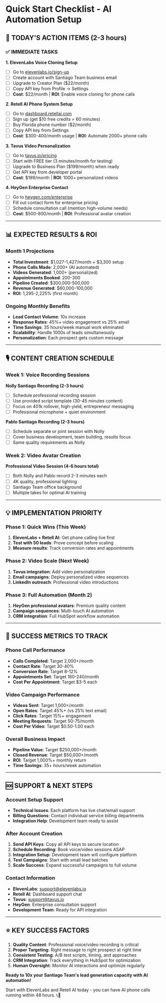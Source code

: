# Quick Start Checklist - AI Automation Setup

## 🚀 TODAY'S ACTION ITEMS (2-3 hours)

### ✅ IMMEDIATE TASKS

**1. ElevenLabs Voice Cloning Setup**
- [ ] Go to [elevenlabs.io/sign-up](https://elevenlabs.io/sign-up)
- [ ] Create account with Santiago Team business email
- [ ] Upgrade to Creator Plan ($22/month)
- [ ] Copy API key from Profile → Settings
- [ ] **Cost**: $22/month | **ROI**: Enable voice cloning for phone calls

**2. Retell AI Phone System Setup**  
- [ ] Go to [dashboard.retellai.com](https://dashboard.retellai.com)
- [ ] Sign up (get $10 free credits = 60 minutes)
- [ ] Buy Florida phone number ($2/month)
- [ ] Copy API key from Settings
- [ ] **Cost**: $300-400/month usage | **ROI**: Automate 2000+ phone calls

**3. Tavus Video Personalization**
- [ ] Go to [tavus.io/pricing](https://www.tavus.io/pricing)
- [ ] Start with FREE tier (3 minutes/month for testing)
- [ ] Upgrade to Business Plan ($199/month) when ready
- [ ] Get API key from developer portal
- [ ] **Cost**: $199/month | **ROI**: 1000+ personalized videos

**4. HeyGen Enterprise Contact**
- [ ] Go to [heygen.com/enterprise](https://www.heygen.com/enterprise)
- [ ] Fill out contact form for enterprise pricing
- [ ] Schedule consultation call (mention high-volume needs)
- [ ] **Cost**: $500-800/month | **ROI**: Professional avatar creation

---

## 📊 EXPECTED RESULTS & ROI

### Month 1 Projections
- **Total Investment**: $1,027-1,427/month + $3,300 setup
- **Phone Calls Made**: 2,000+ (AI automated)
- **Videos Generated**: 1,000+ (personalized)  
- **Appointments Booked**: 200-300
- **Pipeline Created**: $300,000-500,000
- **Revenue Generated**: $60,000-100,000
- **ROI**: 1,295-2,225% (first month)

### Ongoing Monthly Benefits
- **Lead Contact Volume**: 10x increase
- **Response Rates**: 45%+ video engagement vs 25% email
- **Time Savings**: 35 hours/week manual work eliminated
- **Scalability**: Handle 1000s of leads simultaneously
- **Personalization**: Each prospect gets custom message

---

## 🎙️ CONTENT CREATION SCHEDULE

### Week 1: Voice Recording Sessions
**Nolly Santiago Recording (2-3 hours)**
- [ ] Schedule professional recording session
- [ ] Use provided script template (30-45 minutes content)
- [ ] Focus on 401k rollover, high-yield, entrepreneur messaging
- [ ] Professional microphone + quiet environment

**Pablo Santiago Recording (2-3 hours)**  
- [ ] Schedule separate or joint session with Nolly
- [ ] Cover business development, team building, results focus
- [ ] Same quality requirements as Nolly

### Week 2: Video Avatar Creation
**Professional Video Session (4-6 hours total)**
- [ ] Both Nolly and Pablo record 2-3 minutes each
- [ ] 4K quality, professional lighting
- [ ] Santiago Team office background
- [ ] Multiple takes for optimal AI training

---

## 💡 IMPLEMENTATION PRIORITY

### Phase 1: Quick Wins (This Week)
1. **ElevenLabs + Retell AI**: Get phone calling live first
2. **Test with 50 leads**: Prove concept before scaling
3. **Measure results**: Track conversion rates and appointments

### Phase 2: Video Scale (Next Week)  
1. **Tavus integration**: Add video personalization
2. **Email campaigns**: Deploy personalized video sequences
3. **LinkedIn outreach**: Professional video introductions

### Phase 3: Full Automation (Month 2)
1. **HeyGen professional avatars**: Premium quality content
2. **Campaign sequences**: Multi-touch AI automation
3. **CRM integration**: Full HubSpot workflow automation

---

## 🎯 SUCCESS METRICS TO TRACK

### Phone Call Performance
- **Calls Completed**: Target 2,000+/month
- **Contact Rate**: Target 30-40% 
- **Conversion Rate**: Target 8-12%
- **Appointments Set**: Target 160-240/month
- **Cost Per Appointment**: Target $3-5 each

### Video Campaign Performance  
- **Videos Sent**: Target 1,000+/month
- **Open Rates**: Target 45%+ (vs 25% text email)
- **Click Rates**: Target 15%+ engagement
- **Meeting Requests**: Target 50-75/month
- **Cost Per Video**: Target $0.50-1.00 each

### Overall Business Impact
- **Pipeline Value**: Target $250,000+/month
- **Closed Revenue**: Target $50,000+/month  
- **ROI**: Target 1,000%+ monthly return
- **Time Savings**: 35+ hours/week automation

---

## 🆘 SUPPORT & NEXT STEPS

### Account Setup Support
- **Technical Issues**: Each platform has live chat/email support
- **Billing Questions**: Contact individual service billing departments
- **Integration Help**: Development team ready to assist

### After Account Creation
1. **Send API Keys**: Copy all API keys to secure location
2. **Schedule Recording**: Book voice/video sessions ASAP  
3. **Integration Setup**: Development team will configure platform
4. **Test Campaigns**: Start with small lead batches
5. **Scale Success**: Expand successful campaigns to full volume

### Contact Information
- **ElevenLabs**: support@elevenlabs.io
- **Retell AI**: Dashboard support chat
- **Tavus**: support@tavus.io  
- **HeyGen**: Enterprise consultation support
- **Development Team**: Ready for API integration

---

## ⭐ KEY SUCCESS FACTORS

1. **Quality Content**: Professional voice/video recording is critical
2. **Proper Targeting**: Right message to right prospect at right time
3. **Consistent Testing**: A/B test scripts, timing, and approaches
4. **CRM Integration**: Track everything in HubSpot for optimization
5. **Human Oversight**: Monitor AI interactions and optimize regularly

**Ready to 10x your Santiago Team's lead generation capacity with AI automation!** 

Start with ElevenLabs and Retell AI today - you can have AI phone calls running within 48 hours. 📞🚀